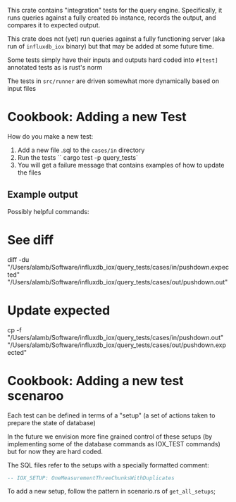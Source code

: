 This crate contains "integration" tests for the query
engine. Specifically, it runs queries against a fully created `Db`
instance, records the output, and compares it to expected output.

This crate does not (yet) run queries against a fully functioning
server (aka run of `influxdb_iox` binary) but that may be added at
some future time.

Some tests simply have their inputs and outputs hard coded into
`#[test]` annotated tests as is rust's norm

The tests in `src/runner` are driven somewhat more dynamically based on input files


# Cookbook: Adding a new Test

How do you make a new test:
1. Add a new file .sql to the `cases/in` directory
2. Run the tests `` cargo test -p query_tests`
3. You will get a failure message that contains examples of how to update the files


## Example output
Possibly helpful commands:
  # See diff
  diff -du "/Users/alamb/Software/influxdb_iox/query_tests/cases/in/pushdown.expected" "/Users/alamb/Software/influxdb_iox/query_tests/cases/out/pushdown.out"
  # Update expected
  cp -f "/Users/alamb/Software/influxdb_iox/query_tests/cases/in/pushdown.out" "/Users/alamb/Software/influxdb_iox/query_tests/cases/out/pushdown.expected"

# Cookbook: Adding a new test scenaroo

Each test can be defined in terms of a "setup" (a set of actions taken to prepare the state of database)

In the future we envision more fine grained control of these setups (by implementing some of the database commands as IOX_TEST commands) but for now they are hard coded.

The SQL files refer to the setups with a specially formatted comment:

```sql
-- IOX_SETUP: OneMeasurementThreeChunksWithDuplicates
```

To add a new setup, follow the pattern in scenario.rs of `get_all_setups`;
